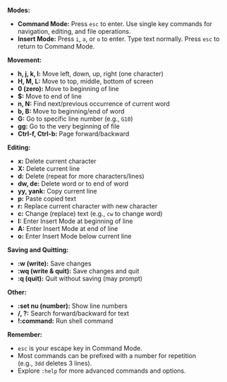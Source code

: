 **Modes:**

- **Command Mode:** Press `esc` to enter. Use single key commands for navigation, editing, and file operations.
- **Insert Mode:** Press `i`, `a`, or `o` to enter. Type text normally. Press `esc` to return to Command Mode.

**Movement:**

- **h, j, k, l:** Move left, down, up, right (one character)
- **H, M, L:** Move to top, middle, bottom of screen
- **0 (zero):** Move to beginning of line
- **$:** Move to end of line
- **n, N:** Find next/previous occurrence of current word
- **b, B:** Move to beginning/end of word
- **G:** Go to specific line number (e.g., `G10`)
- **gg:** Go to the very beginning of file
- **Ctrl-f, Ctrl-b:** Page forward/backward

**Editing:**

- **x:** Delete current character
- **X:** Delete current line
- **d:** Delete (repeat for more characters/lines)
- **dw, de:** Delete word or to end of word
- **yy, yank:** Copy current line
- **p:** Paste copied text
- **r:** Replace current character with new character
- **c:** Change (replace) text (e.g., `cw` to change word)
- **I:** Enter Insert Mode at beginning of line
- **A:** Enter Insert Mode at end of line
- **o:** Enter Insert Mode below current line

**Saving and Quitting:**

- **:w (write):** Save changes
- **:wq (write & quit):** Save changes and quit
- **:q (quit):** Quit without saving (may prompt)

**Other:**

- **:set nu (number):** Show line numbers
- **/, ?:** Search forward/backward for text
- **!:command:** Run shell command

**Remember:**

- `esc` is your escape key in Command Mode.
- Most commands can be prefixed with a number for repetition (e.g., `3dd` deletes 3 lines).
- Explore `:help` for more advanced commands and options.